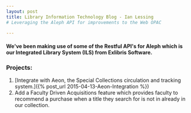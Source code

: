 ```yaml
---
layout: post
title: Library Information Technology Blog - Ian Lessing
# Leveraging the Aleph API for improvements to the Web OPAC

---
```

#### We've been making use of some of the Restful API's for Aleph which is our Integrated Library System (ILS) from Exlibris Software. 
### Projects:
1. [Integrate with Aeon, the Special Collections circulation and tracking system.]({% post_url 2015-04-13-Aeon-Integration %})
2. Add a Faculty Driven Acquisitions feature which provides faculty to recommend a purchase when a title they search for is not in already in our collection.

